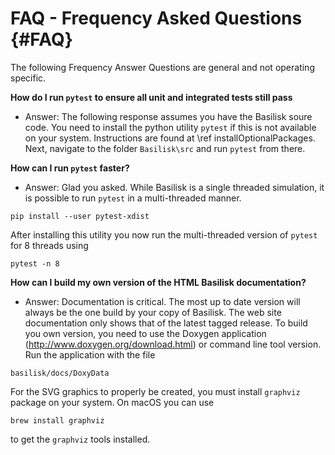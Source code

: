 # FAQ - Frequency Asked Questions  {#FAQ}

The following Frequency Answer Questions are general and not operating specific.


**How do I run `pytest` to ensure all unit and integrated tests still pass**

* Answer: The following response assumes you have the Basilisk soure code.  You need to install the python utility `pytest` if this is not available on your system. Instructions are found at  \ref installOptionalPackages.  Next, navigate to the folder `Basilisk\src` and run `pytest` from there.

**How can I run `pytest` faster?**

* Answer: Glad you asked.  While Basilisk is a single threaded simulation, it is possible to run `pytest` in a multi-threaded manner.  
```
pip install --user pytest-xdist
```
After installing this utility you now run the multi-threaded version of `pytest` for 8 threads using
```
pytest -n 8
```

**How can I build my own version of the HTML Basilisk documentation?**
* Answer: Documentation is critical.  The most up to date version will always be the one build by your copy of Basilisk.  The web site documentation only shows that of the latest tagged release.  To build you own version, you need to use the Doxygen application (http://www.doxygen.org/download.html) or command line tool version.  Run the application with the file 
```
basilisk/docs/DoxyData
```
For the SVG graphics to properly be created, you must install `graphviz` package on your system.  On macOS you can use
```
brew install graphviz
```
to get the `graphviz` tools installed.

